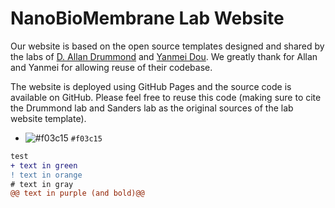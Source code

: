 # NanoBioMembrane Lab Website

Our website is based on the open source templates designed and shared by the labs of [D. Allan Drummond](http://www.allanlab.org/aboutwebsite.html) and [Yanmei Dou](https://yanmeidoulab.github.io/). We greatly thank for Allan and Yanmei for allowing reuse of their codebase. 

The website is deployed using GitHub Pages and the source code is available on GitHub. Please feel free to reuse this code (making sure to cite the Drummond lab and Sanders lab as the original sources of the lab website template).


- ![#f03c15](test) `#f03c15`
```diff
test
+ text in green
! text in orange
# text in gray
@@ text in purple (and bold)@@
```

